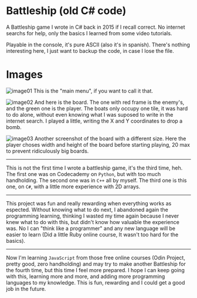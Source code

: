 # Battleship (old C# code)

A Battleship game I wrote in C# back in 2015 if I recall correct. No internet searchs for help, only the basics I learned from some video tutorials.

Playable in the console, it's pure ASCII (also it's in spanish). There's nothing interesting here, I just want to backup the code, in case I lose the file.

# Images

![image01](https://user-images.githubusercontent.com/96928935/168666617-a102c193-f7cb-42c0-b43b-025ee8da72cd.png)
This is the "main menu", if you want to call it that.

![image02](https://user-images.githubusercontent.com/96928935/168666643-595f5a4c-6274-4b6b-b84f-891bd49bdae3.png)
And here is the board. The one with red frame is the enemy's, and the green one is the player. The boats only occupy one tile, it was hard to do alone, without even knowing what I was suposed to write in the internet search. I played a little, writing the X and Y coordinates to drop a bomb.

![image03](https://user-images.githubusercontent.com/96928935/168666671-0f208fe5-aa6e-4692-b573-687cbc2c7be2.png)
Another screenshot of the board with a different size. Here the player choses width and height of the board before starting playing, 20 max to prevent ridiculously big boards.

---

This is not the first time I wrote a battleship game, it's the third time, heh. The first one was on Codecademy on `Python`, but with too much handholding. The second one was in `C++` all by myself. The third one is this one, on `C#`, with a little more experience with 2D arrays.

---

This project was fun and really rewarding when everything works as espected. Without knowing what to do next, I abandoned again the programming learning, thinking I wasted my time again because I never knew what to do with this, but didn't know how valuable the experience was. No I can "think like a programmer" and any new language will be easier to learn (Did a little Ruby online course, It wasn't too hard for the basics).

---

Now I'm learning `JavaScript` from those free online courses (Odin Project, pretty good, zero handholding) and may try to make another Battleship for the fourth time, but this time I feel more prepared. I hope I can keep going with this, learning more and more, and adding more programming languages to my knowledge. This is fun, rewarding and I could get a good job in the future.
